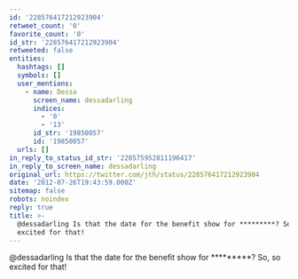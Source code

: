 ```yaml
---
id: '228576417212923904'
retweet_count: '0'
favorite_count: '0'
id_str: '228576417212923904'
retweeted: false
entities:
  hashtags: []
  symbols: []
  user_mentions:
    - name: Dessa
      screen_name: dessadarling
      indices:
        - '0'
        - '13'
      id_str: '19850057'
      id: '19850057'
  urls: []
in_reply_to_status_id_str: '228575952811196417'
in_reply_to_screen_name: dessadarling
original_url: https://twitter.com/jth/status/228576417212923904
date: '2012-07-26T19:43:59.000Z'
sitemap: false
robots: noindex
reply: true
title: >-
  @dessadarling Is that the date for the benefit show for *********? So, so
  excited for that!
---
```


@dessadarling Is that the date for the benefit show for *********? So, so excited for that!